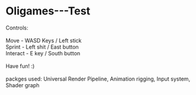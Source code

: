 # Oligames---Test

Controls:\
\
Move - WASD Keys / Left stick\
Sprint - Left shit / East button\
Interact - E key / South button\
\
Have fun! :)\
\
packges used: Universal Render Pipeline, Animation rigging, Input system, Shader graph
